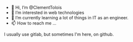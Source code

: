 - 👋 Hi, I’m @ClementTolois
- 👀 I’m interested in web technologies
- 🌱 I’m currently learning a lot of things in IT as an engineer.
- 📫 How to reach me ...

I usually use gitlab, but sometimes I'm here, on github.
